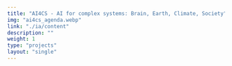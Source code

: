 ```yaml
---
title: "AI4CS - AI for complex systems: Brain, Earth, Climate, Society"
img: "ai4cs_agenda.webp"
link: "./ia/content"
description: ""
weight: 1
type: "projects"
layout: "single"
---
```

